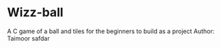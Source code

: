 # Wizz-ball
A C game of a ball and tiles for the beginners to build as a project
Author: Taimoor safdar
